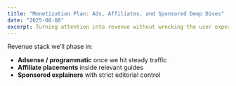 ```yaml
---
title: "Monetization Plan: Ads, Affiliates, and Sponsored Deep Dives"
date: "2025-08-08"
excerpt: Turning attention into revenue without wrecking the user experience.
---
```


Revenue stack we’ll phase in:

- **Adsense / programmatic** once we hit steady traffic
- **Affiliate placements** inside relevant guides
- **Sponsored explainers** with strict editorial control
